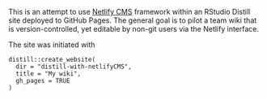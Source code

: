 This is an attempt to use [Netlify CMS](https://www.netlifycms.org/) framework within an RStudio Distill site deployed to GitHub Pages. The general goal is to pilot a team wiki that is version-controlled, yet editable by non-git users via the Netlify interface.

The site was initiated with 
```
distill::create_website(
  dir = "distill-with-netlifyCMS", 
  title = "My wiki",
  gh_pages = TRUE
)
```
